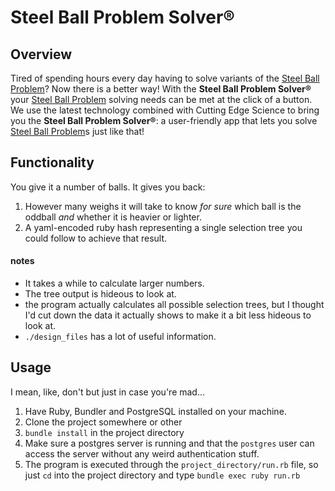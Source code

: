 # Steel Ball Problem Solver®

## Overview

Tired of spending hours every day having to solve variants of the [Steel Ball Problem](http://weteachscience.org/mentoring/resources/lesson-plans/eight-balls-weighing-problem-logic)? Now there is a better way! With the **Steel Ball Problem Solver®** your [Steel Ball Problem](http://www.mytechinterviews.com/8-identical-balls-problem) solving needs can be met at the click of a button. We use the latest technology combined with Cutting Edge Science to bring you the **Steel Ball Problem Solver®**: a user-friendly app that lets you solve [Steel Ball Problem](https://www.quora.com/There-are-eight-balls-Seven-of-them-weigh-the-same-but-one-of-them-has-a-different-weight-heavier-or-lighter-How-do-you-find-the-odd-ball-with-two-weighs)s just like that!

## Functionality

You give it a number of balls. It gives you back:

1. However many weighs it will take to know *for sure* which ball is the oddball *and* whether it is heavier or lighter.
2. A yaml-encoded ruby hash representing a single selection tree you could follow to achieve that result.

#### notes

- It takes a while to calculate larger numbers.
- The tree output is hideous to look at.
- the program actually calculates all possible selection trees, but I thought I'd cut down the data it actually shows to make it a bit less hideous to look at.
- `./design_files` has a lot of useful information.

## Usage

I mean, like, don't but just in case you're mad...

1. Have Ruby, Bundler and PostgreSQL installed on your machine.
2. Clone the project somewhere or other
3. `bundle install` in the project directory
4. Make sure a postgres server is running and that the `postgres` user can access the server without any weird authentication stuff.
5. The program is executed through the `project_directory/run.rb` file, so just `cd` into the project directory and type `bundle exec ruby run.rb`
